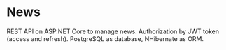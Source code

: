 # News
REST API on ASP.NET Core to manage news. Authorization by JWT token (access and refresh). PostgreSQL as database, NHibernate as ORM.
